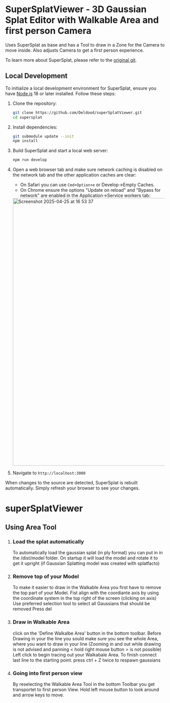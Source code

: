 # SuperSplatViewer - 3D Gaussian Splat Editor with Walkable Area and first person Camera

Uses SuperSplat as base and has a Tool to draw in a Zone for the Camera to move inside. Also adjusts Camera to get a first person experience.

To learn more about SuperSplat, please refer to the [original git](https://github.com/playcanvas/supersplat).

## Local Development

To initialize a local development environment for SuperSplat, ensure you have [Node.js](https://nodejs.org/) 18 or later installed. Follow these steps:

1. Clone the repository:

   ```sh
   git clone https://github.com/Deldood/superSplatViewer.git
   cd supersplat
   ```

2. Install dependencies:

   ```sh
   git submodule update --init
   npm install
   ```

3. Build SuperSplat and start a local web server:

   ```sh
   npm run develop
   ```

4. Open a web browser tab and make sure network caching is disabled on the network tab and the other application caches are clear:

   - On Safari you can use `Cmd+Option+e` or Develop->Empty Caches.
   - On Chrome ensure the options "Update on reload" and "Bypass for network" are enabled in the Application->Service workers tab:

   <img width="846" alt="Screenshot 2025-04-25 at 16 53 37" src="https://github.com/user-attachments/assets/888bac6c-25c1-4813-b5b6-4beecf437ac9" />

5. Navigate to `http://localhost:3000`

When changes to the source are detected, SuperSplat is rebuilt automatically. Simply refresh your browser to see your changes.

# superSplatViewer

## Using Area Tool
1. ### Load the splat automatically
   To automatically load the gaussian splat (in ply format) you can put in in the <projectroot>/dist/model folder. On startup it will load the model and rotate it to get it        upright (if Gaussian Splatting model was created with splatfacto)

2. ### Remove top of your Model
   To make it easier to draw in the Walkable Area you first have to remove the top part of your Model.
   Fist align with the coordiante axis by using the coordinate system in the top right of the screen (clicking on axis)
   Use preferred selection tool to select all Gaussians that should be removed
   Press del
   
3. ### Draw in Walkable Area
   click on the 'Define Walkalbe Area' button in the bottom toolbar.
   Before Drawing in your the line you sould make sure you see the whole Area, where you want to draw in your line (Zooming in and out <mouse wheel > while drawing is not          advised and panning < hold right mouse button > is not possible)
   Left click to begin tracing out your Walkabale Area. To finish connect last line to the starting point.
   press ctrl + Z twice to respawn gaussians

4. ### Going into first person view
   By reselecting the Walkable Area Tool in the bottom Toolbar you get transportet to first person View.
   Hold left mouse button to look around and arrow keys to move.

